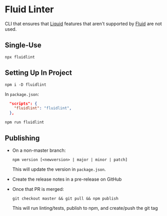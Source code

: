 # Fluid Linter

CLI that ensures that [Liquid](https://shopify.github.io/liquid/) features that aren't supported by [Fluid](https://github.com/sebastienros/fluid) are not used.

## Single-Use

```
npx fluidlint
```

## Setting Up In Project

```
npm i -D fluidlint
```

In `package.json`:

```json
  "scripts": {
    "fluidlint": "fluidlint",
  },
```

```
npm run fluidlint
```

## Publishing

- On a non-master branch:

  ```
  npm version [<newversion> | major | minor | patch]
  ```

  This will update the version in `package.json`.

- Create the release notes in a pre-release on GitHub
- Once that PR is merged:

  ```
  git checkout master && git pull && npm publish
  ```

  This will run linting/tests, publish to npm, and create/push the git tag
